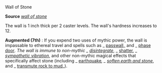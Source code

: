 Wall of Stone

**Source** [_wall of stone_](spells/wallOfStone.md#_wall-of-stone)

The wall is 1 inch thick per 2 caster levels. The wall's hardness increases to 12.

**Augmented (7th)** : If you expend two uses of mythic power, the wall is impassable to ethereal travel and spells such as _ [passwall](spells/passwall.md#_passwall)_ and _ [phase door](spells/phaseDoor.md#_phase-door)_. The wall is immune to non-mythic _ [disintegrate](spells/disintegrate.md#_disintegrate)_, _ [shatter](spells/shatter.md#_shatter)_, _ [sympathetic vibration](spells/sympatheticVibration.md#_sympathetic-vibration)_, and other non-mythic magical effects that specifically affect stone (including _ [earthquake](spells/earthquake.md#_earthquake)_, _ [soften earth and stone](spells/softenEarthAndStone.md#_soften-earth-and-stone)_, and _ [transmute rock to mud](spells/transmuteRockToMud.md#_transmute-rock-to-mud)_).

